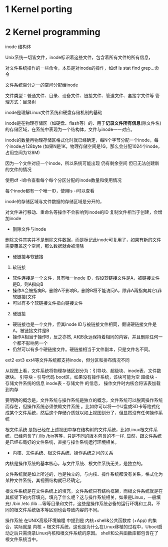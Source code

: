 
# 1 Kernel porting

# 2 Kernel programming 


inode 结构体

Unix系统一切皆文件，inode标识着这些文件，包含着所有文件的所有信息，

对文件系统操作的一些命令，本质是对inode的操作，如df ls stat find grep...命令

文件系统百分之一的空间分配给inode

文件类型：普通文件、目录、设备文件、链接文件、管道文件、套接字文件等
管理方式：目录树

inode是理解Linux文件系统和硬盘存储机制的基础

inode是在物理存储区（如硬盘、flash等）的、用于**记录文件所有信息**(除文件名)的存储区域，在系统中表现为一个结构体，文件与inode一一对应。

inode的数量再物理存储区格式化时就已经确定，每N个字节分配一个inode，每个inode占128byte
(如果N是1K，物理存储空间是1G，那么会分配1024个inode，占用空间为128M)

因为一个文件对应一个inode，所以系统可能出现 仍有剩余空间 但已无法创建新的文件的情况

使用df -i命令查看每个每个分区分配的inode数量和使用情况

每个inode都有一个唯一ID，使用ls -i可以查看

inode的存储区域与文件数据的存储区域是分开的，

对文件进行移动、重命名等操作不会影响到inode的ID
复制文件相当于创建，会增加inode

- 删除文件与inode

删除文件其实并不是删除文件数据，而是标记此inode可复用了，如果有新的文件需要覆盖这个空间，那么数据就会被清除

- 硬链接与软链接

1. 软链接
- 软件连接是一个文件，具有唯一inode ID，假设软链接文件是A，被链接文件是B，则A指向B
- 操作A会被指向B，删除A不影响B，删除B将不能访问A，除非A再指向其它(非软链接)文件 
- 可以有多个软链接文件指向链接文件

2. 硬链接 
- 硬链接也是一个文件，但其inode ID与被链接文件相同，假设硬链接文件是A，被链接文件是B
- 操作A相当于操作B，反之亦然, A和B永远保持着相同的内容，并且删除任何一个都不影响另一个
- 仍然可以有多个硬链接文件。硬链接相当于文件副本，只是文件名不同。

ext2 ext3 ext4等文件系统都支持inode，但分区和排布情况不同


从视图上看，文件系统将物理存储区划分为：引导块、超级块、inode表、文件数据块。
引导块  - 引导代码 boot区，如果没有操作系统，该块可能为空
超级块  - 存储文件系统的信息
inode表 - 存储文件    的信息， 操作文件时内核会将该表加载到内存 

要明确的概念是，文件系统与操作系统是独立的概念，文件系统可以脱离操作系统而存在，但操作系统必须依赖文件系统
。比如你可以将一个U盘或SD卡等格式化成某个文件系统，然后这个存储介质就以如上视图划分了，但显然没有任何操作系统

根文件系统 是指已经在上述视图中存在结构树的文件系统，比如Linux根文件系统，已经包含了/ /lib /bin等等，只是不同的版本包含的不一样.
显然，跟文件系统是已经布局好的文件系统，直接与操作系统运行环境相关。

- 内核、文件系统、根文件系统、操作系统之间的关系

内核是操作系统的基本核心，与文件系统、根文件系统无关，是独立的。

文件系统就是如上所述的，也是独立的，与内核、操作系统都没有关系，格式化为某种文件系统，其视图结构就已经确定。

根文件系统是在文件系统上的填充，文件系统只有结构框架，而根文件系统就是在其框架下的内容填充，填充了什么呢？这与操作系统相关，如果是Linux，一般填充/ /bin /etc /lib ...等等目录和文件，这些是操作系统必备的运行环境和工具，不同的根文件系统版本等区别也会导致内容的不同。

操作系统 在UNIX高级环境编程 中提到是 内核+shell&公共函数库 (+App) 的集合，实际就是 内核 + 根文件系统，这也是为什么在Linux移植的过程中，Uboot启动之后只需烧录Linux内核和根文件系统的原因。 shell和公共函数库都包含在了根文件系统当中。

